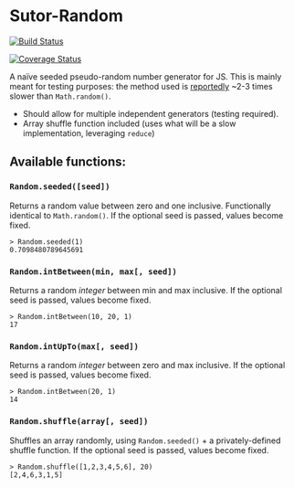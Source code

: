 # Sutor-Random

[![Build Status](https://semaphoreci.com/api/v1/dancouper/sutor-random/branches/master/badge.svg)](https://semaphoreci.com/dancouper/sutor-random)

[![Coverage Status](https://coveralls.io/repos/github/DanCouper/Sutor-Random/badge.svg?branch=master)](https://coveralls.io/github/DanCouper/Sutor-Random?branch=master)

A naïve seeded pseudo-random number generator for JS. This is mainly meant for testing purposes: the method used is [reportedly](http://stackoverflow.com/questions/521295/javascript-random-seeds) ~2-3 times slower than `Math.random()`.

- Should allow for multiple independent generators (testing required).
- Array shuffle function included (uses what will be a slow implementation, leveraging `reduce`)


## Available functions:

### `Random.seeded([seed])`

Returns a random value between zero and one inclusive. Functionally identical to `Math.random()`. If the optional seed is passed, values become fixed.

```
> Random.seeded(1)
0.7098480789645691
```

### `Random.intBetween(min, max[, seed])`

Returns a random *integer* between min and max inclusive. If the optional seed is passed, values become fixed.

```
> Random.intBetween(10, 20, 1)
17
```

### `Random.intUpTo(max[, seed])`

Returns a random *integer* between zero and max inclusive. If the optional seed is passed, values become fixed.

```
> Random.intBetween(20, 1)
14
```


### `Random.shuffle(array[, seed])`

Shuffles an array randomly, using `Random.seeded()` + a privately-defined shuffle function. If the optional seed is passed, values become fixed.

```
> Random.shuffle([1,2,3,4,5,6], 20)
[2,4,6,3,1,5]
```

